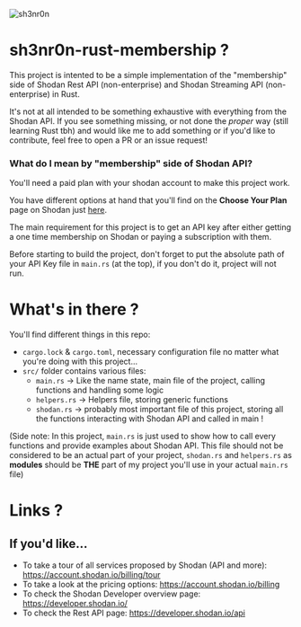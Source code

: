 ![sh3nr0n](https://github.com/z0ne323/sh3nr0n-rust-membership/assets/80288433/fef063e7-cdac-483d-88f4-197292bea071)

# sh3nr0n-rust-membership ?

This project is intented to be a simple implementation of the "membership" side of Shodan Rest API (non-enterprise) and Shodan Streaming API (non-enterprise) in Rust.

It's not at all intended to be something exhaustive with everything from the Shodan API. If you see something missing, or not done the *proper* way (still learning Rust tbh) and would like me to add something or if you'd like to contribute, feel free to open a PR or an issue request!

### What do I mean by "membership" side of Shodan API?

You'll need a paid plan with your shodan account to make this project work. 

You have different options at hand that you'll find on the **Choose Your Plan** page on Shodan just [here](https://account.shodan.io/billing). 

The main requirement for this project is to get an API key after either getting a one time membership on Shodan or paying a subscription with them.

Before starting to build the project, don't forget to put the absolute path of your API Key file in `main.rs` (at the top), if you don't do it, project will not run.

# What's in there ?

You'll find different things in this repo:
- `cargo.lock` & `cargo.toml`, necessary configuration file no matter what you're doing with this project...
- `src/` folder contains various files:
    - `main.rs` -> Like the name state, main file of the project, calling functions and handling some logic
    - `helpers.rs` -> Helpers file, storing generic functions
    - `shodan.rs` -> probably most important file of this project, storing all the functions interacting with Shodan API and called in main !

(Side note: In this project, `main.rs` is just used to show how to call every functions and provide examples about Shodan API. This file should not be considered to be an actual part of your project, `shodan.rs` and `helpers.rs` as **modules** should be **THE** part of my project you'll use in your actual `main.rs` file)

# Links ?

## If you'd like... 
- To take a tour of all services proposed by Shodan (API and more): https://account.shodan.io/billing/tour
- To take a look at the pricing options: https://account.shodan.io/billing
- To check the Shodan Developer overview page: https://developer.shodan.io/
- To check the Rest API page: https://developer.shodan.io/api
